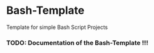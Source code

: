 # Bash-Template
Template for simple Bash Script Projects

### TODO: Documentation of the Bash-Template !!!
